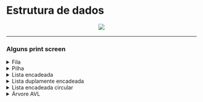 # Estrutura de dados
<div align="center">
<img src="https://github.com/AlanManoel.png" height=120>
</div>

<hr>
<h3>Alguns print screen</h3>
<details>
<summary>Fila</summary>
<blockquote> Interface ainda não foi implementada </blockquote>
</details>

<details>
<summary>Pilha</summary>
<blockquote>Interface ainda não foi implementada.</blockquote>
</details>

<details>
<summary>Lista encadeada</summary>
<blockquote>Interface ainda não foi implementada.</blockquote>
</details>

<details>
<summary>Lista duplamente encadeada</summary>
<blockquote>Interface ainda não foi implementada.</blockquote>
</details>

<details>
<summary>Lista encadeada circular</summary>
<blockquote>Interface ainda não foi implementada.</blockquote>
</details>

<details>
  <summary>Árvore AVL</summary>
  <blockquote>Prt Sc da execução da árvore AVL usando a biblioteca do python(Tkinter).</blockquote>
  <blockquote><img src="./images/avl.png"></blockquote>
  <blockquote><img src="./images/AVL_gif.gif"></blockquote>
</details>
